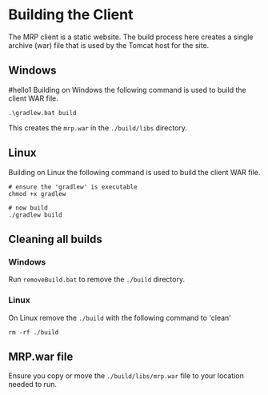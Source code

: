 # Building the Client #

The MRP client is a static website.  The build process here creates a single archive (war) file that is used by the Tomcat host for the site.

## Windows ##
#hello1
Building on Windows the following command is used to build the client WAR file.

```
.\gradlew.bat build

```
This creates the ```mrp.war``` in the ```./build/libs``` directory.

## Linux ##

Building on Linux the following command is used to build the client WAR file.

```
# ensure the 'gradlew' is executable
chmod +x gradlew

# now build
./gradlew build

```

## Cleaning all builds ##

### Windows ###

Run ```removeBuild.bat``` to remove the ```./build``` directory.

### Linux ###

On Linux remove the ```./build``` with the following command to 'clean'

```
rm -rf ./build
```

## MRP.war file ##

Ensure you copy or move the ```./build/libs/mrp.war``` file to your location needed to run.

